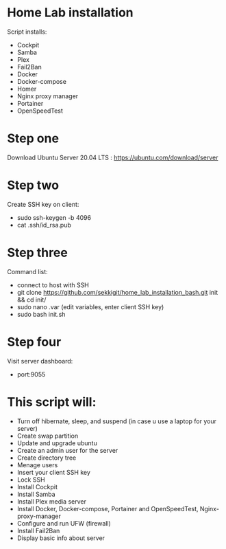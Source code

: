 # Home Lab installation

Script installs: 
   - Cockpit
   - Samba
   - Plex
   - Fail2Ban
   - Docker
   - Docker-compose
   - Homer
   - Nginx proxy manager
   - Portainer
   - OpenSpeedTest

# Step one

Download Ubuntu Server 20.04 LTS : https://ubuntu.com/download/server

# Step two

Create SSH key on client:
   - sudo ssh-keygen -b 4096
   - cat .ssh/id_rsa.pub

# Step three

Command list:
   - connect to host with SSH
   - git clone https://github.com/sekkigit/home_lab_installation_bash.git init && cd init/
   - sudo nano .var  (edit variables, enter client SSH key)
   - sudo bash init.sh

# Step four

Visit server dashboard:
   - port:9055

# This script will:

   - Turn off hibernate, sleep, and suspend (in case u use a laptop for your server)
   - Create swap partition
   - Update and upgrade ubuntu
   - Create an admin user for the server
   - Create directory tree
   - Menage users
   - Insert your client SSH key
   - Lock SSH
   - Install Cockpit
   - Install Samba
   - Install Plex media server
   - Install Docker, Docker-compose, Portainer and OpenSpeedTest, Nginx-proxy-manager
   - Configure and run UFW (firewall)
   - Install Fail2Ban
   - Display basic info about server